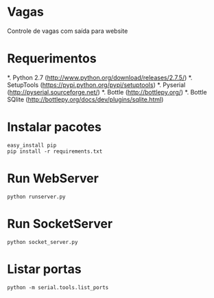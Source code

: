 Vagas
=====

Controle de vagas com saída para website


Requerimentos
=============

*. Python 2.7 (http://www.python.org/download/releases/2.7.5/)
*. SetupTools (https://pypi.python.org/pypi/setuptools)
*. Pyserial (http://pyserial.sourceforge.net/)
*. Bottle (http://bottlepy.org/)
*. Bottle SQlite (http://bottlepy.org/docs/dev/plugins/sqlite.html)


Instalar pacotes
================

```
easy_install pip
pip install -r requirements.txt
```

Run WebServer
=============

```
python runserver.py
```

Run SocketServer
================

```
python socket_server.py
```

Listar portas
=============

```
python -m serial.tools.list_ports
```
